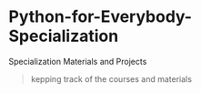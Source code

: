 # Python-for-Everybody-Specialization
Specialization Materials and Projects

> kepping track of the courses and materials
